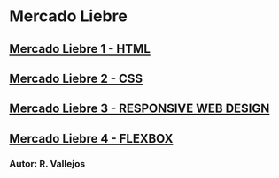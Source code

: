 # Mercado Liebre

## [Mercado Liebre 1 - HTML](https://github.com/x-Fenix-x/MercadoLiebre/tree/estructuraWeb)
## [Mercado Liebre 2 - CSS](https://github.com/x-Fenix-x/MercadoLiebre/tree/estilosHeaderFooter)
## [Mercado Liebre 3 - RESPONSIVE WEB DESIGN](https://github.com/x-Fenix-x/MercadoLiebre/tree/responsiveDesign)
## [Mercado Liebre 4 - FLEXBOX](https://github.com/x-Fenix-x/MercadoLiebre/tree/flexbox)

### Autor: R. Vallejos